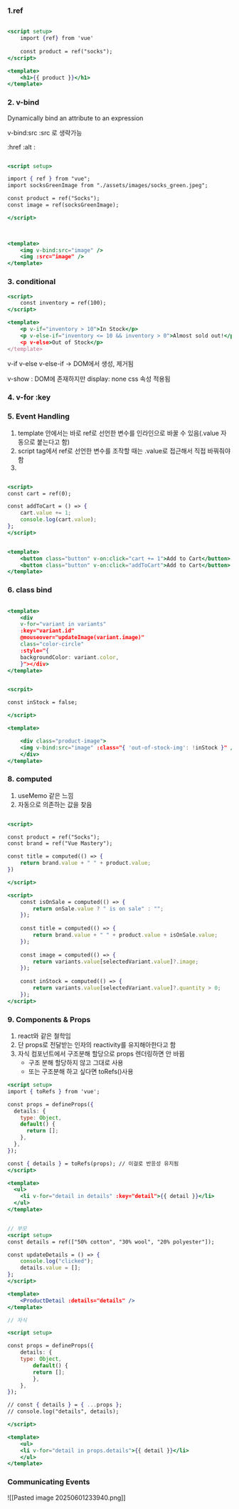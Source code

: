 

### 1.ref
```jsx

<script setup>
	import {ref} from 'vue'
	
	const product = ref("socks");
</script>

<template>
	<h1>{{ product }}</h1>
</template>


```

### 2. v-bind
Dynamically bind an attribute to an expression

v-bind:src
:src 로 생략가능

:href
:alt
:

```jsx

<script setup>

import { ref } from "vue";
import socksGreenImage from "./assets/images/socks_green.jpeg";

const product = ref("Socks");
const image = ref(socksGreenImage);

</script>

  

<template>
	<img v-bind:src="image" />
	<img :src="image" />
</template>

```



### 3. conditional


```jsx
<script>
	const inventory = ref(100);
</script>

<template>
	<p v-if="inventory > 10">In Stock</p>
	<p v-else-if="inventory <= 10 && inventory > 0">Almost sold out!</p
	<p v-else>Out of Stock</p>
</template>


```


v-if
v-else
v-else-if
-> DOM에서 생성, 제거됨

v-show : DOM에 존재하지만 display: none css 속성 적용됨

### 4. v-for :key

### 5. Event Handling


1. template 안에서는 바로 ref로 선언한 변수를 인라인으로 바꿀 수 있음(.value 자동으로 붙는다고 함)
2. script tag에서 ref로 선언한 변수를 조작할 때는 .value로 접근해서 직접 바꿔줘야함
3. 


``` jsx

<script>
const cart = ref(0);

const addToCart = () => {	
	cart.value += 1;
	console.log(cart.value);
};
</script>


<template>
	<button class="button" v-on:click="cart += 1">Add to Cart</button>
	<button class="button" v-on:click="addToCart">Add to Cart</button>
</template>

```

### 6. class bind

```jsx

<template>
	<div
	v-for="variant in variants"
	:key="variant.id"
	@mouseover="updateImage(variant.image)"
	class="color-circle"
	:style="{
	backgroundColor: variant.color,
	}"></div>
</template>

```


```jsx

<scrpit>

const inStock = false;

</script>

<template>

	<div class="product-image">
	<img v-bind:src="image" :class="{ 'out-of-stock-img': !inStock }" />
	</div>
</template>


```

### 8. computed
1. useMemo 같은 느낌
2. 자동으로 의존하는 값을 찾음

```jsx

<script>

const product = ref("Socks");
const brand = ref("Vue Mastery");

const title = computed(() => {
	return brand.value + " " + product.value;
})

</script>

<script>
	const isOnSale = computed(() => {
		return onSale.value ? " is on sale" : "";
	});
	
	const title = computed(() => {
		return brand.value + " " + product.value + isOnSale.value;
	});
	
	const image = computed(() => {
		return variants.value[selectedVariant.value]?.image;
	});
	
	const inStock = computed(() => {
		return variants.value[selectedVariant.value]?.quantity > 0;
	});
</script>


```

### 9. Components & Props
1. react와 같은 철학임
2. 단 props로 전달받는 인자의 reactivity를 유지해아한다고 함
3. 자식 컴포넌트에서 구조분해 할당으로 props 렌더링하면 안 바뀜
   - 구조 분해 할당하지 않고 그대로 사용
   -  또는 구조분해 하고 싶다면 toRefs()사용

```jsx
<script setup>
import { toRefs } from 'vue';

const props = defineProps({
  details: {
    type: Object,
    default() {
      return [];
    },
  },
});

const { details } = toRefs(props); // 이걸로 반응성 유지됨
</script>

<template>
  <ul>
    <li v-for="detail in details" :key="detail">{{ detail }}</li>
  </ul>
</template>
```


```jsx

// 부모
<script setup>
const details = ref(["50% cotton", "30% wool", "20% polyester"]);

const updateDetails = () => {
	console.log("clicked");
	details.value = [];
};
</script>

<template>
	<ProductDetail :details="details" />
</template>

// 자식

<script setup>

const props = defineProps({
	details: {
	type: Object,
		default() {
		return [];
		},
	},
});

// const { details } = { ...props };
// console.log("details", details);

</script>

<template>
	<ul>
	<li v-for="detail in props.details">{{ detail }}</li>
	</ul>
</template>

```

### Communicating Events

![[Pasted image 20250601233940.png]]

```jsx



```
